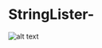 # StringLister-

![alt text](https://github.com/Leone717/StringLister-/blob/master/StringLister.png)
